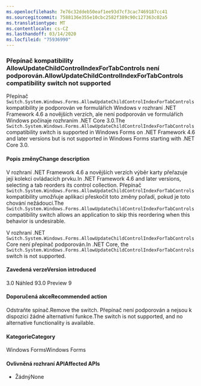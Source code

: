 ```yaml
---
ms.openlocfilehash: 7e76c32ddeb50eaf1ee93d7cf3cac7469187cc41
ms.sourcegitcommit: 7588136e355e10cbc2582f389c90c127363c02a5
ms.translationtype: MT
ms.contentlocale: cs-CZ
ms.lasthandoff: 03/14/2020
ms.locfileid: "75936990"
---
```

### <a name="allowupdatechildcontrolindexfortabcontrols-compatibility-switch-not-supported"></a><span data-ttu-id="09719-101">Přepínač kompatibility AllowUpdateChildControlIndexForTabControls není podporován.</span><span class="sxs-lookup"><span data-stu-id="09719-101">AllowUpdateChildControlIndexForTabControls compatibility switch not supported</span></span>

<span data-ttu-id="09719-102">Přepínač `Switch.System.Windows.Forms.AllowUpdateChildControlIndexForTabControls` kompatibility je podporován ve formulářích Windows v rozhraní .NET Framework 4.6 a novějších verzích, ale není podporován ve formulářích Windows počínaje rozhraním .NET Core 3.0.</span><span class="sxs-lookup"><span data-stu-id="09719-102">The `Switch.System.Windows.Forms.AllowUpdateChildControlIndexForTabControls` compatibility switch is supported in Windows Forms on .NET Framework 4.6 and later versions but is not supported in Windows Forms starting with .NET Core 3.0.</span></span>

#### <a name="change-description"></a><span data-ttu-id="09719-103">Popis změny</span><span class="sxs-lookup"><span data-stu-id="09719-103">Change description</span></span>

<span data-ttu-id="09719-104">V rozhraní .NET Framework 4.6 a novějších verzích výběr karty přeřazuje její kolekci ovládacích prvku.</span><span class="sxs-lookup"><span data-stu-id="09719-104">In .NET Framework 4.6 and later versions, selecting a tab reorders its control collection.</span></span> <span data-ttu-id="09719-105">Přepínač `Switch.System.Windows.Forms.AllowUpdateChildControlIndexForTabControls` kompatibility umožňuje aplikaci přeskočit toto změny pořadí, pokud je toto chování nežádoucí.</span><span class="sxs-lookup"><span data-stu-id="09719-105">The `Switch.System.Windows.Forms.AllowUpdateChildControlIndexForTabControls` compatibility switch allows an application to skip this reordering when this behavior is undesirable.</span></span>

<span data-ttu-id="09719-106">V rozhraní .NET `Switch.System.Windows.Forms.AllowUpdateChildControlIndexForTabControls` Core není přepínač podporován.</span><span class="sxs-lookup"><span data-stu-id="09719-106">In .NET Core, the `Switch.System.Windows.Forms.AllowUpdateChildControlIndexForTabControls` switch is not supported.</span></span>

#### <a name="version-introduced"></a><span data-ttu-id="09719-107">Zavedená verze</span><span class="sxs-lookup"><span data-stu-id="09719-107">Version introduced</span></span>

<span data-ttu-id="09719-108">3.0 Náhled 9</span><span class="sxs-lookup"><span data-stu-id="09719-108">3.0 Preview 9</span></span>

#### <a name="recommended-action"></a><span data-ttu-id="09719-109">Doporučená akce</span><span class="sxs-lookup"><span data-stu-id="09719-109">Recommended action</span></span>

<span data-ttu-id="09719-110">Odstraňte spínač.</span><span class="sxs-lookup"><span data-stu-id="09719-110">Remove the switch.</span></span> <span data-ttu-id="09719-111">Přepínač není podporován a nejsou k dispozici žádné alternativní funkce.</span><span class="sxs-lookup"><span data-stu-id="09719-111">The switch is not supported, and no alternative functionality is available.</span></span>

#### <a name="category"></a><span data-ttu-id="09719-112">Kategorie</span><span class="sxs-lookup"><span data-stu-id="09719-112">Category</span></span>

<span data-ttu-id="09719-113">Windows Forms</span><span class="sxs-lookup"><span data-stu-id="09719-113">Windows Forms</span></span>

#### <a name="affected-apis"></a><span data-ttu-id="09719-114">Ovlivněná rozhraní API</span><span class="sxs-lookup"><span data-stu-id="09719-114">Affected APIs</span></span>

- <span data-ttu-id="09719-115">Žádný</span><span class="sxs-lookup"><span data-stu-id="09719-115">None</span></span>

<!-- 

### Affected APIs

- Not detectable via API analysis

-->
